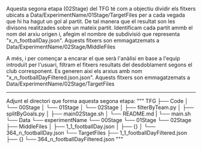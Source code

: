 Aquesta segona etapa (02Stage) del TFG té com a objectiu dividir els fitxers ubicats a Data/ExperimentName/01Stage/TargetFiles
per a cada vegada que hi ha hagut un gol al partit. De tal manera que el resultat son les divisons realitzades sobre un mateix partit. Identificam cada partit ammb el nom del arxiu origen i, afegim el nombre de subdivisió que representa "x_n_footballDay.json". Aquests fitxers son emmagatzemats a Data/ExperimentName/02Stage/MiddleFiles

A més, i per començar a encarar el que serà l'anàlisi en base a l'equip introduït per l'usuari, filtram el fitxers resultats del desdoblament segons el club corresponent. Es generen aixi els arxius amb nom "x_n_footballDayFiltered.json.json". Aquests fitxers son emmagatzemats a Data/ExperimentName/02Stage/TargetFiles


*****************************************************************************************************************************************************************************************


Adjunt el directori que forma aquesta segona etapa:
"""
TFG
├── Code
│   └── 00Stage
│   └── 01Stage
│   └── 02Stage
│       ├── filterByTeam.py
│       ├── splitByGoals.py
│       ├── main02Stage.sh
│       └── README.md
|   └── main.sh
└── Data
    └── experimentName
        └── 00Stage
        └── 01Stage
        └── 02Stage
            ├── MiddleFiles
            │   ├── 1_1_footballDay.json
            │   ├── {}
            │   └── 364_n_footballDay.json
            └── TargetFiles
                ├── 1_1_footballDayFiltered.json
                ├── {}
                └── 364_n_footballDayFiltered.json
"""